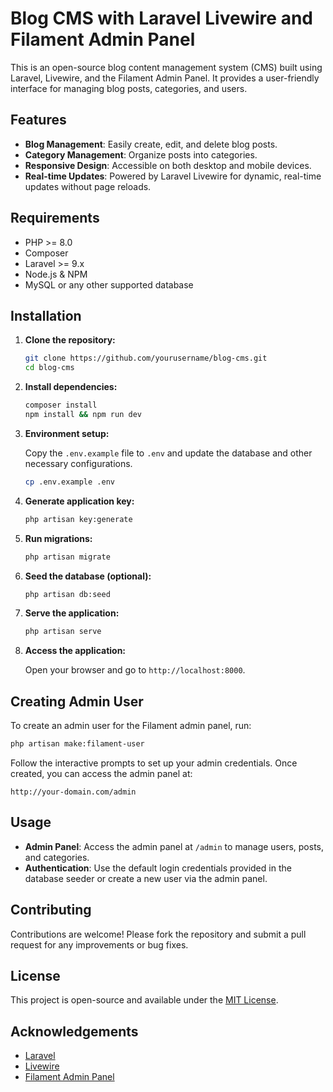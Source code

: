 # Blog CMS with Laravel Livewire and Filament Admin Panel

This is an open-source blog content management system (CMS) built using Laravel, Livewire, and the Filament Admin Panel. It provides a user-friendly interface for managing blog posts, categories, and users.

## Features

- **Blog Management**: Easily create, edit, and delete blog posts.
- **Category Management**: Organize posts into categories.
- **Responsive Design**: Accessible on both desktop and mobile devices.
- **Real-time Updates**: Powered by Laravel Livewire for dynamic, real-time updates without page reloads.

## Requirements

- PHP >= 8.0
- Composer
- Laravel >= 9.x
- Node.js & NPM
- MySQL or any other supported database

## Installation

1. **Clone the repository:**

   ```bash
   git clone https://github.com/yourusername/blog-cms.git
   cd blog-cms
   ```

2. **Install dependencies:**

   ```bash
   composer install
   npm install && npm run dev
   ```

3. **Environment setup:**

   Copy the `.env.example` file to `.env` and update the database and other necessary configurations.

   ```bash
   cp .env.example .env
   ```

4. **Generate application key:**

   ```bash
   php artisan key:generate
   ```

5. **Run migrations:**

   ```bash
   php artisan migrate
   ```

6. **Seed the database (optional):**

   ```bash
   php artisan db:seed
   ```

7. **Serve the application:**

   ```bash
   php artisan serve
   ```

8. **Access the application:**

   Open your browser and go to `http://localhost:8000`.

## Creating Admin User

To create an admin user for the Filament admin panel, run:

```bash
php artisan make:filament-user
```

Follow the interactive prompts to set up your admin credentials. Once created, you can access the admin panel at:
```
http://your-domain.com/admin
```

## Usage

- **Admin Panel**: Access the admin panel at `/admin` to manage users, posts, and categories.
- **Authentication**: Use the default login credentials provided in the database seeder or create a new user via the admin panel.

## Contributing

Contributions are welcome! Please fork the repository and submit a pull request for any improvements or bug fixes.

## License

This project is open-source and available under the [MIT License](LICENSE).

## Acknowledgements

- [Laravel](https://laravel.com/)
- [Livewire](https://laravel-livewire.com/)
- [Filament Admin Panel](https://filamentphp.com/)

